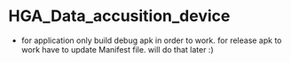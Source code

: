 # HGA_Data_accusition_device

- for application only build debug apk in order to work. for release apk to work have to update Manifest file. will do that later :)
